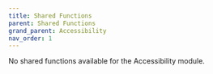 ```yaml
---
title: Shared Functions
parent: Shared Functions
grand_parent: Accessibility
nav_order: 1
---
```


No shared functions available for the Accessibility module.
